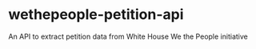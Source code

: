 # wethepeople-petition-api
An API to extract petition data from White House We the People initiative
